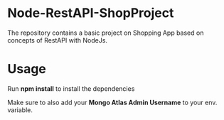 # Node-RestAPI-ShopProject
The repository contains a basic project on Shopping App based on concepts of RestAPI with NodeJs.

# Usage
Run **npm install** to install the dependencies

Make sure to also add your **Mongo Atlas Admin Username** to your env. variable.
